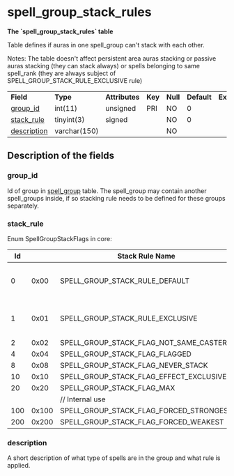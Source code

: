 # spell\_group\_stack\_rules

**The \`spell\_group\_stack\_rules\` table**

Table defines if auras in one spell\_group can't stack with each other.

Notes: The table doesn't affect persistent area auras stacking or passive auras stacking (they can stack always) or spells belonging to same spell\_rank (they are always subject of SPELL\_GROUP\_STACK\_RULE\_EXCLUSIVE rule)

|                             |              |                |         |          |             |           |             |
|-----------------------------|--------------|----------------|---------|----------|-------------|-----------|-------------|
| **Field**                   | **Type**     | **Attributes** | **Key** | **Null** | **Default** | **Extra** | **Comment** |
| [group\_id](#group_id)      | int(11)      | unsigned       | PRI     | NO       | 0           |           |             |
| [stack\_rule](#stack_rule)  | tinyint(3)   | signed         |         | NO       | 0           |           |             |
| [description](#description) | varchar(150) |                |         | NO       |             |           |             |

## Description of the fields

### group\_id

Id of group in [spell\_group](spell_group.md#id) table. The spell\_group may contain another spell\_groups inside, if so stacking rule needs to be defined for these groups separately.

### stack\_rule

Enum SpellGroupStackFlags in core:

| Id  |       | Stack Rule Name                                          | Description                                                              |
|-----|-------|----------------------------------------------------------|--------------------------------------------------------------------------|
| 0   | 0x00  | SPELL\_GROUP\_STACK\_RULE\_DEFAULT                       | No stacking rule defined - placeholder                                   |
| 1   | 0x01  | SPELL\_GROUP\_STACK\_RULE\_EXCLUSIVE                     | Auras from group can't stack with each other                             |
| 2   | 0x02  | SPELL\_GROUP\_STACK\_FLAG\_NOT\_SAME\_CASTER             |                                                                          |
| 4   | 0x04  | SPELL\_GROUP\_STACK\_FLAG\_FLAGGED                       |                                                                          |
| 8   | 0x08  | SPELL\_GROUP\_STACK\_FLAG\_NEVER\_STACK                  |                                                                          |
| 10  | 0x10  | SPELL\_GROUP\_STACK\_FLAG\_EFFECT\_EXCLUSIVE             |                                                                          |
| 20  | 0x20  | SPELL\_GROUP\_STACK\_FLAG\_MAX                           |                                                                          |
|     |       | // Internal use                                          |                                                                          |
| 100 | 0x100 | SPELL\_GROUP\_STACK\_FLAG\_FORCED\_STRONGEST             |                                                                          |
| 200 | 0x200 | SPELL\_GROUP\_STACK\_FLAG\_FORCED\_WEAKEST               |                                                                          |

### description

A short description of what type of spells are in the group and what rule is applied.
